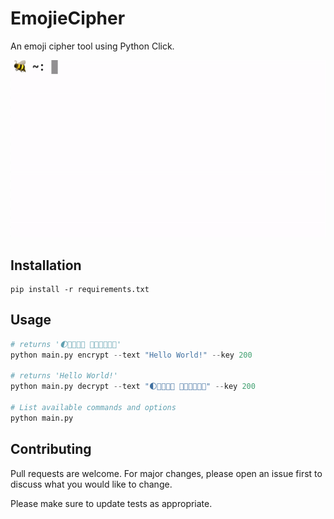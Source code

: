 # EmojieCipher
An emoji cipher tool using Python Click.

<img alt="EmojieCipher in use" src="assets/video.gif"></img>

## Installation
```
pip install -r requirements.txt
```

## Usage

```python
# returns '🌓🎹🔁🍘📇 👸🌓👸😬👸🏁'
python main.py encrypt --text "Hello World!" --key 200

# returns 'Hello World!'
python main.py decrypt --text "🌓🎹🔁🍘📇 👸🌓👸😬👸🏁" --key 200

# List available commands and options
python main.py
```

## Contributing
Pull requests are welcome. For major changes, please open an issue first to discuss what you would like to change.

Please make sure to update tests as appropriate.